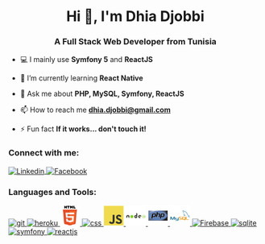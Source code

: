 <h1 align="center">Hi 👋, I'm Dhia Djobbi</h1>
<h3 align="center">A Full Stack Web Developer from Tunisia</h3>

- 💻 I mainly use **Symfony 5** and **ReactJS**

- 🌱 I’m currently learning **React Native**

- 💬 Ask me about **PHP, MySQL, Symfony, ReactJS**

- 📫 How to reach me **dhia.djobbi@gmail.com**

- ⚡ Fun fact **If it works... don't touch it!**
<h3 align="left">Connect with me:</h3>
<p align="left">
    <a href="https://www.linkedin.com/in/dhia-djobbi/" target="_blank">
        <img
            align="center"
            src="https://image.flaticon.com/icons/png/512/174/174857.png"
            alt="Linkedin"
            height="30"
            width="30"
        >
    </a>
    <a href="https://www.facebook.com/Dhia.Magic/" target="_blank">
        <img
            align="center"
            src="https://cdn.icon-icons.com/icons2/2108/PNG/512/facebook_icon_130940.png"
            alt="Facebook"
            height="30"
            width="30"
        >
    </a>
</p>
<h3 align="left">Languages and Tools:</h3>
<p align="left">
    <a href="https://git-scm.com/" target="_blank">
        <img
            src="https://www.vectorlogo.zone/logos/git-scm/git-scm-icon.svg"
            alt="git"
            width="40"
            height="40"
        >
    </a>
    <a href="https://heroku.com" target="_blank">
        <img
            src="https://www.vectorlogo.zone/logos/heroku/heroku-icon.svg"
            alt="heroku"
            width="40"
            height="40"
        >
    </a>
    <a href="https://www.w3schools.com/html/" target="_blank">
        <img
            src="https://raw.githubusercontent.com/devicons/devicon/master/icons/html5/html5-original-wordmark.svg"
            alt="html5"
            width="40"
            height="40"
        >
    </a>    
    <a href="hhttps://www.w3schools.com/css/" target="_blank">
        <img
            src="https://i.imgur.com/brUaAJs.png"
            alt="css"
            width="42"
            height="42"
        >
    </a>
    <a href="https://developer.mozilla.org/en-US/docs/Web/JavaScript" target="_blank">
        <img
            src="https://raw.githubusercontent.com/devicons/devicon/master/icons/javascript/javascript-original.svg"
            alt="javascript"
            width="40"
            height="40"
        >
    </a>
    <a href="https://nodejs.org" target="_blank">
        <img
            src="https://raw.githubusercontent.com/devicons/devicon/master/icons/nodejs/nodejs-original-wordmark.svg"
            alt="nodejs"
            width="40"
            height="40"
        >
    </a>
    <a href="https://www.php.net" target="_blank">
        <img
            src="https://raw.githubusercontent.com/devicons/devicon/master/icons/php/php-original.svg"
            alt="php"
            width="40"
            height="40"
        >
    </a>
    <a href="https://www.mysql.com/" target="_blank">
        <img
            src="https://raw.githubusercontent.com/devicons/devicon/master/icons/mysql/mysql-original-wordmark.svg"
            alt="mysql"
            width="40"
            height="40"
        >
    </a>
    <a href="https://firebase.google.com/" target="_blank">
        <img
            src="https://i.imgur.com/siKlmar.png"
            alt="Firebase"
            width="40"
            height="40"
        >
    </a>    
    <a href="https://www.sqlite.org/" target="_blank">
        <img
            src="https://www.vectorlogo.zone/logos/sqlite/sqlite-icon.svg"
            alt="sqlite"
            width="40"
            height="40"
        >
    </a>
    <a href="https://symfony.com" target="_blank">
        <img
            src="https://symfony.com/logos/symfony_black_03.svg"
            alt="symfony"
            width="40"
            height="40"
        >
    </a>
    <a href="https://reactjs.org/" target="_blank">
        <img
            src="https://i.imgur.com/iSnlfoY.png"
            alt="reactjs"
            width="40"
            height="40"
        >
    </a>
</p>
